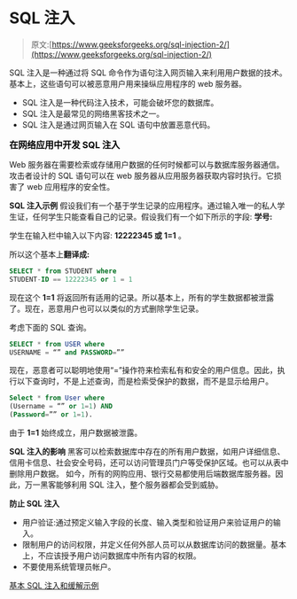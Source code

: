 # SQL 注入

> 原文:[https://www.geeksforgeeks.org/sql-injection-2/](https://www.geeksforgeeks.org/sql-injection-2/)

SQL 注入是一种通过将 SQL 命令作为语句注入网页输入来利用用户数据的技术。基本上，这些语句可以被恶意用户用来操纵应用程序的 web 服务器。

*   SQL 注入是一种代码注入技术，可能会破坏您的数据库。
*   SQL 注入是最常见的网络黑客技术之一。
*   SQL 注入是通过网页输入在 SQL 语句中放置恶意代码。

**<font size="3" color="Black">在网络应用中开发 SQL 注入</font>**

Web 服务器在需要检索或存储用户数据的任何时候都可以与数据库服务器通信。攻击者设计的 SQL 语句可以在 web 服务器从应用服务器获取内容时执行。它损害了 web 应用程序的安全性。

**SQL 注入示例**
假设我们有一个基于学生记录的应用程序。通过输入唯一的私人学生证，任何学生只能查看自己的记录。假设我们有一个如下所示的字段:
**学号:**

学生在输入栏中输入以下内容:
**12222345 或 1=1** 。

所以这个基本上**翻译成:**

```sql
SELECT * from STUDENT where 
STUDENT-ID == 12222345 or 1 = 1
```

现在这个 **1=1** 将返回所有适用的记录。所以基本上，所有的学生数据都被泄露了。现在，恶意用户也可以以类似的方式删除学生记录。

考虑下面的 SQL 查询。

```sql
SELECT * from USER where 
USERNAME = “” and PASSWORD=”” 
```

现在，恶意者可以聪明地使用“=”操作符来检索私有和安全的用户信息。因此，执行以下查询时，不是上述查询，而是检索受保护的数据，而不是显示给用户。

```sql
Select * from User where 
(Username = “” or 1=1) AND 
(Password=”” or 1=1).
```

由于 **1=1** 始终成立，用户数据被泄露。

**SQL 注入的影响**
黑客可以检索数据库中存在的所有用户数据，如用户详细信息、信用卡信息、社会安全号码，还可以访问管理员门户等受保护区域。也可以从表中删除用户数据。
如今，所有的网购应用、银行交易都使用后端数据库服务器。因此，万一黑客能够利用 SQL 注入，整个服务器都会受到威胁。

**防止 SQL 注入**

*   用户验证:通过预定义输入字段的长度、输入类型和验证用户来验证用户的输入。
*   限制用户的访问权限，并定义任何外部人员可以从数据库访问的数据量。基本上，不应该授予用户访问数据库中所有内容的权限。
*   不要使用系统管理员帐户。

[基本 SQL 注入和缓解示例](https://www.geeksforgeeks.org/basic-sql-injection-mitigation-example/)